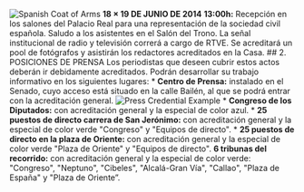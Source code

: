![Spanish Coat of Arms](image01)  **18 × 19 DE JUNIO DE 2014**  **13:00h:** Recepción en los salones del Palacio Real para una representación de la sociedad civil española. Saludo a los asistentes en el Salón del Trono.  La señal institucional de radio y televisión correrá a cargo de RTVE. Se acreditará un pool de fotógrafos y asistirán los redactores acreditados en la Casa.  ## 2. POSICIONES DE PRENSA  Los periodistas que deseen cubrir estos actos deberán ir debidamente acreditados. Podrán desarrollar su trabajo informativo en los siguientes lugares:  * **Centro de Prensa:** instalado en el Senado, cuyo acceso está situado en la calle Bailén, al que se podrá entrar con la acreditación general.  ![Press Credential Example](image02)  * **Congreso de los Diputados:** con acreditación general y la especial de color azul.  * **25 puestos de directo carrera de San Jerónimo:** con acreditación general y la especial de color verde "Congreso" y "Equipos de directo".  * **25 puestos de directo en la plaza de Oriente:** con acreditación general y la especial de color verde "Plaza de Oriente" y "Equipos de directo".  **6 tribunas del recorrido:** con acreditación general y la especial de color verde: "Congreso", "Neptuno", "Cibeles", "Alcalá-Gran Vía", "Callao", "Plaza de España" y "Plaza de Oriente”.  <!-- 8 -->
